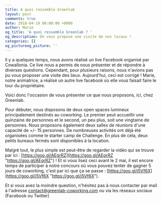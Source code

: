 ```yaml
---
title: A quoi ressemble Greenlab
layout: post
comments: true
date: 2018-04-19 00:00:00 +0000
author: Marie
og_title: 'A quoi ressemble Greenlab ? '
og_description: On vous propose une visite de nos locaux !
categories: []
og_pictureog_picture: ''
---
```

Il y a quelques temps, nous avons réalisé un live Facebook organisé par Cowallonia. Ce live nous a permis de nous présenter et de répondre à diverses questions. Cependant, pour plusieurs raisons, nous n'avions pas pu vous proposer une visite des lieux. Aujourd'hui, ceci est corrigé ! Marie, notre animatrice, a réalisé un autre live facebook où elle vous faisait faire le tour du propriétaire.

Voici donc l'occasion de vous présenter ce que nous proposons, ici, chez Greenlab.

Pour débuter, nous disposons de deux open spaces lumineux principalement destinés au coworking. Le premier peut accueillir une quinzaine de personnes et le second, un peu plus, soit une vingtaine de personnes. Nous proposons également deux salles de réunions d'une capacité de +/- 15 personnes. De nombreuses activités ont déjà été organisées comme le starter camp de Challenge. En plus de cela, deux petits bureaux fermés sont disponibles à la location. 

Malgré tout, le plus simple est peut-être de regarder la vidéo qui se trouve par ici : [https://goo.gl/AEgrRZ](https://goo.gl/AEgrRZ "https://goo.gl/AEgrRZ") ! Et si vous lisez ceci avant le 2 mai, il est encore temps de participer à notre concours où vous pouvez tenter de gagner 5 jours de coworking, c'est par ici que ça se passe : [https://goo.gl/j5Vf6X](https://goo.gl/j5Vf6X "https://goo.gl/j5Vf6X").

Et si vous avez la moindre question, n'hésitez pas à nous contacter par mail à l'adresse contact@greenlab-coworking.com ou via les réseaux sociaux (Facebook ou Twitter)